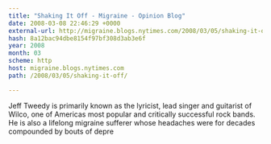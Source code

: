 ```yaml
---
title: "Shaking It Off - Migraine - Opinion Blog"
date: 2008-03-08 22:46:29 +0000
external-url: http://migraine.blogs.nytimes.com/2008/03/05/shaking-it-off/
hash: 8a12bac94dbe8154f97bf308d3ab3e6f
year: 2008
month: 03
scheme: http
host: migraine.blogs.nytimes.com
path: /2008/03/05/shaking-it-off/

---
```


Jeff Tweedy is primarily known as the lyricist, lead singer and guitarist of Wilco, one of Americas most popular and critically successful rock bands. He is also a lifelong migraine sufferer whose headaches were for decades compounded by bouts of depre
